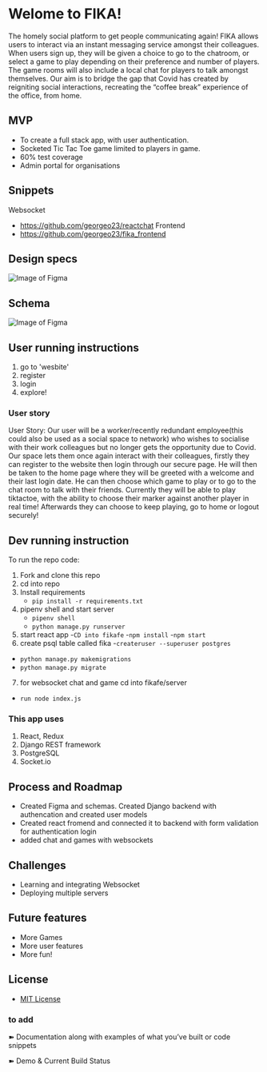 # Welome to FIKA!

The homely social platform to get people communicating again!
FIKA allows users to interact via an instant messaging service amongst their colleagues. When users sign up, they will be given a choice to go to the chatroom, or select a game to play depending on their preference and number of players. The game rooms will also include a local chat for players to talk amongst themselves.  Our aim is to bridge the gap that Covid has created by reigniting social interactions, recreating the “coffee break” experience of the office, from home.



## MVP

* To create a full stack app, with user authentication.
* Socketed Tic Tac Toe game limited to players in game.
* 60% test coverage
* Admin portal for organisations

## Snippets
Websocket
- https://github.com/georgeo23/reactchat
Frontend
- https://github.com/georgeo23/fika_frontend





## Design specs

![Image of Figma](https://github.com/shewitt93/FIKA---Final-Project/blob/master/Screenshot%202020-09-24%20at%2019.55.45.png)

## Schema

![Image of Figma](https://github.com/shewitt93/FIKA---Final-Project/blob/master/Schema.png)

## User running instructions
1. go to 'wesbite'
2. register
3. login
4. explore!


### User story

User Story: Our user will be a worker/recently redundant employee(this could also be used as a social space to network) who wishes to socialise with their work colleagues but no longer gets the opportunity due to Covid. Our space lets them once again interact with their colleagues, firstly they can register to the website then login through our secure page. He will then be taken to the home page where they will be greeted with a welcome and their last login date. He can then choose which game to play or to go to the chat room to talk with their friends. Currently they will be able to play tiktactoe, with the ability to choose their marker against another player in real time! Afterwards they can choose to keep playing, go to home or logout securely!

## Dev running instruction

To run the repo code:

1. Fork and clone this repo
2. cd into repo
3. Install requirements
   - `pip install -r requirements.txt`
4. pipenv shell and start server
   - `pipenv shell`
   - `python manage.py runserver`
5. start react app
  -`CD into fikafe`
  -`npm install`
  -`npm start`
6. create psql table called fika
-`createruser --superuser postgres`
- `python manage.py makemigrations`
- `python manage.py migrate`
7. for websocket chat and game cd into fikafe/server
- `run node index.js`

### This app uses

1. React, Redux
2. Django REST framework
3. PostgreSQL
4. Socket.io

## Process and Roadmap

-  Created Figma and schemas. Created Django backend with authencation and created user models 
-  Created react fromend and connected it to backend with form validation for authentication login
-  added chat and games with websockets

## Challenges

- Learning and integrating Websocket
- Deploying multiple servers


## Future features

-  More Games
-  More user features
-  More fun!

## License

- [MIT License](https://opensource.org/licenses/mit-license.php)

### to add




➽ Documentation along with examples of what you’ve built or code snippets




➽ Demo & Current Build Status

